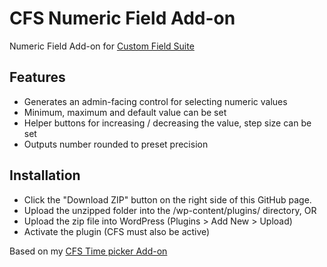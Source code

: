 CFS Numeric Field Add-on
====================

Numeric Field Add-on for [Custom Field Suite](https://uproot.us/)

## Features
* Generates an admin-facing control for selecting numeric values
* Minimum, maximum and default value can be set
* Helper buttons for increasing / decreasing the value, step size can be set
* Outputs number rounded to preset precision

## Installation
* Click the "Download ZIP" button on the right side of this GitHub page.
* Upload the unzipped folder into the /wp-content/plugins/ directory, OR
* Upload the zip file into WordPress (Plugins > Add New > Upload)
* Activate the plugin (CFS must also be active)

Based on my [CFS Time picker Add-on](https://github.com/ersoma/cfs-time)